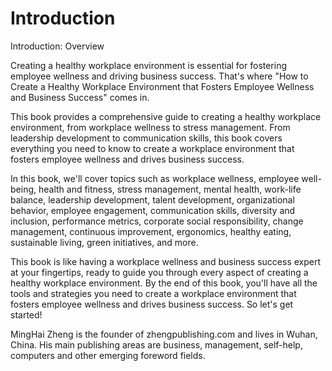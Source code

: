 # Introduction

Introduction: Overview

Creating a healthy workplace environment is essential for fostering employee wellness and driving business success. That's where "How to Create a Healthy Workplace Environment that Fosters Employee Wellness and Business Success" comes in.

This book provides a comprehensive guide to creating a healthy workplace environment, from workplace wellness to stress management. From leadership development to communication skills, this book covers everything you need to know to create a workplace environment that fosters employee wellness and drives business success.

In this book, we'll cover topics such as workplace wellness, employee well-being, health and fitness, stress management, mental health, work-life balance, leadership development, talent development, organizational behavior, employee engagement, communication skills, diversity and inclusion, performance metrics, corporate social responsibility, change management, continuous improvement, ergonomics, healthy eating, sustainable living, green initiatives, and more.

This book is like having a workplace wellness and business success expert at your fingertips, ready to guide you through every aspect of creating a healthy workplace environment. By the end of this book, you'll have all the tools and strategies you need to create a workplace environment that fosters employee wellness and drives business success. So let's get started!


MingHai Zheng is the founder of zhengpublishing.com and lives in Wuhan, China. His main publishing areas are business, management, self-help, computers and other emerging foreword fields.
